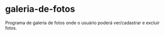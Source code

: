 # galeria-de-fotos
Programa  de galeria de fotos onde o usuário poderá ver/cadastrar e excluir fotos.
